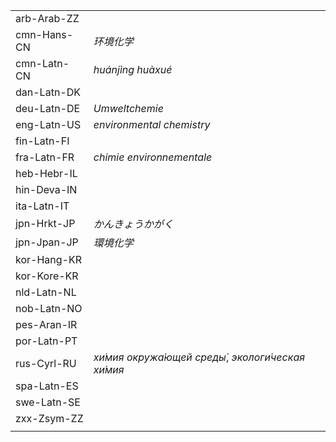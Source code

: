 | | |
|-|-|
| arb-Arab-ZZ |  |
| cmn-Hans-CN | _环境化学_ |
| cmn-Latn-CN | _huánjìng huàxué_ |
| dan-Latn-DK |  |
| deu-Latn-DE | _Umweltchemie_ |
| eng-Latn-US | _environmental chemistry_ |
| fin-Latn-FI |  |
| fra-Latn-FR | _chimie environnementale_ |
| heb-Hebr-IL |  |
| hin-Deva-IN |  |
| ita-Latn-IT |  |
| jpn-Hrkt-JP | _かんきょうかがく_ |
| jpn-Jpan-JP | _環境化学_ |
| kor-Hang-KR |  |
| kor-Kore-KR |  |
| nld-Latn-NL |  |
| nob-Latn-NO |  |
| pes-Aran-IR |  |
| por-Latn-PT |  |
| rus-Cyrl-RU | _хи́мия окружа́ющей среды́_, _экологи́ческая хи́мия_ |
| spa-Latn-ES |  |
| swe-Latn-SE |  |
| zxx-Zsym-ZZ |  |
|  |  |
